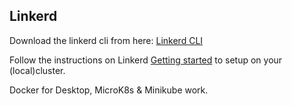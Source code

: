 ## Linkerd

Download the linkerd cli from here:
[Linkerd CLI](https://github.com/linkerd/linkerd2/releases/)

Follow the instructions on Linkerd [Getting started](https://linkerd.io/2/getting-started/) to setup on your (local)cluster.

Docker for Desktop, MicroK8s & Minikube work.